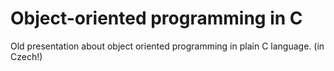 # Object-oriented programming in C

Old presentation about object oriented programming in plain C language. (in Czech!)
